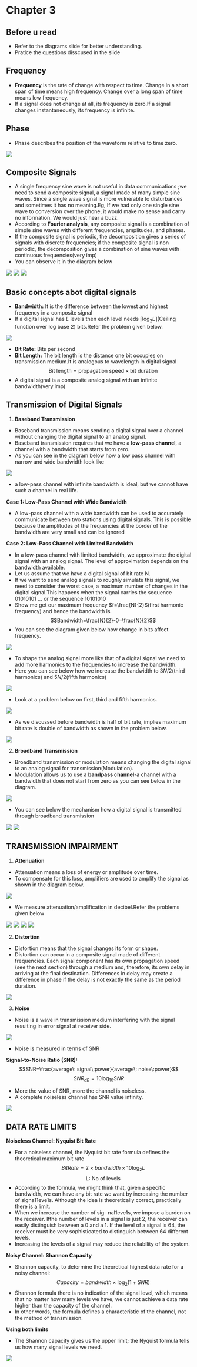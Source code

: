 # Chapter 3
**Before u read**
---
- Refer to the diagrams  slide for better understanding.
- Pratice the questions disscused in the slide

**Frequency**
---
- **Frequency** is the rate of change with respect to time. Change in a short span of time means high frequency. Change over a long span of time means low frequency.
- If a signal does not change at all, its frequency is zero.If a signal changes instantaneously, its frequency is infinite.

**Phase**
---
- Phase describes the position of the waveform relative to time zero.

<img src="Images/Screenshot 2024-09-25 212006.png" width="" height="">

**Composite Signals**
---

- A single frequency sine wave is not useful in data communications ;we need to send a composite signal, a signal made of many simple sine waves. Since a single wave signal is more vulnerable to disturbances and sometimes it has no meaning.Eg, If we had only one single sine wave to conversion over the phone, it would make no sense and carry no information. We would just hear a buzz.
- According to **Fourier analysis**, any composite signal is a combination of simple sine waves with different frequencies, amplitudes, and phases.
- If the composite signal is periodic, the decomposition gives a series of signals with discrete frequencies; if the composite signal is non periodic, the decomposition gives a combination of sine waves with continuous frequencies(very imp)
- You can observe it in the diagram below

<img src="Images1/Screenshot 2024-12-10 201702.png" width="" height="">

<img src="Images1/Screenshot 2024-12-10 201927.png" width="" height="">

<img src="Images1/Screenshot 2024-12-10 202019.png" width="" height="">

Basic concepts abot digital signals
---
- **Bandwidth:** It is the difference between the lowest and highest frequency in a composite signal
- If a digital signal has $L$ levels then each level needs $\lceil\log_2{L}\rceil$(Ceiling function over log base 2) bits.Refer the problem given below.

<img src="Images1/Screenshot 2024-12-10 202322.png" width="" height="">


- **Bit Rate:** Bits per second
- **Bit Length:** The bit length is the distance one bit occupies on transmission medium.It is analogous to wavelength in digital signal
 $$\text{Bit length}=\text{propagation speed} \times \text{bit duration}$$
- A digital signal is a composite analog signal with an infinite bandwidth(very imp)


**Transmission of Digital Signals**
---

1. **Baseband Transmission** 
- Baseband transmission means sending a digital signal over a channel without changing the digital signal to an analog signal.
- Baseband transmission requires that we have a **low-pass channel**, a channel with a bandwidth that starts from zero.
- As you can see in the diagram below how a low pass channel with narrow and wide bandwidth look like

<img src="Images1/Screenshot 2024-12-10 204403.png" width="" height="">
 
- a low-pass channel with infinite bandwidth is ideal, but we cannot have such a channel in real life.

**Case 1: Low-Pass Channel with Wide Bandwidth**
- A low-pass channel with a wide bandwidth can be used to accurately communicate between two stations using digital signals. This is possible because the amplitudes of the frequencies at the border of the bandwidth are very small and can be ignored

**Case 2: Low-Pass Channel with Limited Bandwidth**
- In a low-pass channel with limited bandwidth, we approximate the digital signal with an analog signal. The level of approximation depends on the bandwidth available.
- Let us assume that we have a digital signal of bit rate N. 
-  If we want to send analog signals to roughly simulate this signal, we need to consider the worst case, a maximum number of changes in the digital signal.This happens when the signal carries the sequence 01010101 ... or the sequence 10101010
- Show me get our maximum frequency $f=\frac{N}{2}$(first harmonic frequency) and hence the bandwidth is
$$Bandwidth=\frac{N}{2}-0=\frac{N}{2}$$
- You can see the diagram given below how change in bits affect frequency.

<img src="Images1/Screenshot 2024-12-10 202819.png" width="" height="">

- To shape the analog signal more like that of a digital signal we need to add more harmonics to the frequencies to increase the bandwidth.
- Here you can see below how we increase the bandwidth to $3N/2$(third harmonics) and $5N/2$(fifth harmonics)

<img src="Images1/Screenshot 2024-12-10 203727.png" width="" height="">

- Look at a problem below on first, third and fifth harmonics.

<img src="Images1/Screenshot 2024-12-10 203934.png" width="" height="">

- As we discussed before bandwidth is half of bit rate, implies maximum bit rate is double of bandwidth as shown in the problem below.

<img src="Images1/Screenshot 2024-12-10 204053.png" width="" height="">


2. **Broadband Transmission**

- Broadband transmission or modulation means changing the digital signal to an analog signal for transmission(Modulation).
- Modulation allows us to use a **bandpass channel**-a channel with a bandwidth that does not start from zero as you can see below in the diagram.

<img src="Images1/Screenshot 2024-12-10 204659.png" width="" height="">

- You can see below the mechanism how a digital signal is transmitted through broadband transmission 

<img src="Images1/Screenshot 2024-09-25 225641.png" width="" height=""> 

<img src="Images/Screenshot 2024-09-25 225641.png" width="" height=""> 

**TRANSMISSION IMPAIRMENT**
---

1. **Attenuation**
- Attenuation means a loss of energy or amplitude over time.
- To compensate for this loss, amplifiers are used to amplify the signal as shown in the diagram below.

<img src="Images1/Screenshot 2024-12-10 205051.png" width="" height="">

- We measure attenuation/amplification in decibel.Refer the problems given below

<img src="Images1/Screenshot 2024-12-10 205318.png" width="" height="">

<img src="Images1/Screenshot 2024-12-10 205547.png" width="" height="">

<img src="Images1/Screenshot 2024-12-10 205742.png" width="" height="">

<img src="Images1/Screenshot 2024-12-10 205845.png" width="" height="">

2. **Distortion**
- Distortion means that the signal changes its form or shape.
- Distortion can occur in a composite signal made of different frequencies. Each signal component has its own
propagation speed (see the next section) through a medium and, therefore, its own delay in arriving at the final destination. Differences in delay may create a difference in phase if the delay is not exactly the same as the period duration.

<img src="Images1/Screenshot 2024-12-10 210036.png" width="" height="">

3. **Noise**

- Noise is a wave in transmission medium interfering with the signal resulting in error signal at receiver side.
  
<img src="Images/Screenshot 2024-09-25 230931.png" width="" height="">

- Noise is measured in terms of SNR

**Signal-to-Noise Ratio (SNR):**
$$SNR=\frac{average\: signal\:power}{average\: noise\:power}$$
$$SNR_{dB}=10\log_{10}{SNR}$$

- More the value of SNR, more the channel is noiseless.
- A complete noiseless channel has SNR value infinity.

<img src="Images1/Screenshot 2024-12-10 210455.png" width="" height="">

**DATA RATE LIMITS**
---

**Noiseless Channel: Nyquist Bit Rate**

- For a noiseless channel, the Nyquist bit rate formula defines the theoretical maximum
bit rate
$$BitRate=2 \times bandwidth \times 10\log_2L$$
$$\text{L: No of levels}$$
- According to the formula, we might think that, given a specific bandwidth, we can
have any bit rate we want by increasing the number of signa11eve1s. Although the idea
is theoretically correct, practically there is a limit. 
- When we increase the number of sig-
nal1eve1s, we impose a burden on the receiver. Ifthe number of levels in a signal is just 2,
the receiver can easily distinguish between a 0 and a 1. If the level of a signal is 64, the
receiver must be very sophisticated to distinguish between 64 different levels.
- Increasing the levels of a signal may reduce the reliability of the system.

**Noisy Channel: Shannon Capacity**
-  Shannon capacity, to determine the
theoretical highest data rate for a noisy channel:
$$Capacity=bandwidth \times \log_2(1+SNR)$$
- Shannon formula there is no indication of the signal level, which means that no matter
how many levels we have, we cannot achieve a data rate higher than the capacity of the
channel.
- In other words, the formula defines a characteristic of the channel, not the method
of transmission.

**Using both limits**
- The Shannon capacity gives us the upper limit;
the Nyquist formula tells us how many signal levels we need.

<img src="Images/Screenshot 2024-09-25 233605.png" width="" height="">
